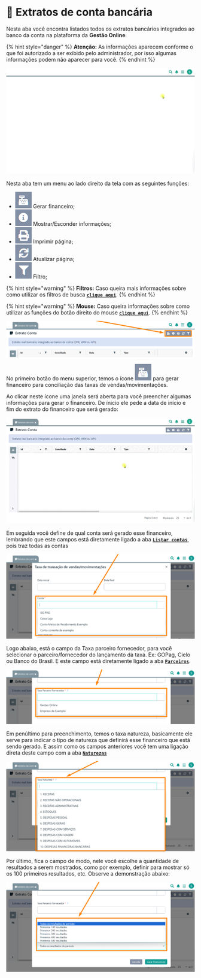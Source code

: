 # 🧾 Extratos de conta bancária

Nesta aba você encontra listados todos os extratos bancários integrados ao banco da conta na plataforma da **Gestão Online**. 

{% hint style="danger" %}
**Atenção:** As informações aparecem conforme o que foi autorizado a ser exibido pelo administrador, por isso algumas informações podem não aparecer para você.
{% endhint %}

![](/erp-v2/assets/funcionalidades/financeiro/aba_extratos_contas.gif)

Nesta aba tem um menu ao lado direito da tela com as seguintes funções:

- <img src="/erp-v2/assets/icon_caixa.png" alt="" data-size="line"> Gerar financeiro;
- <img src="/erp-v2/assets/icon_exibir.png" alt="" data-size="line"> Mostrar/Esconder informações;
- <img src="/erp-v2/assets/icon_imprimir.png" alt="" data-size="line"> Imprimir página;
- <img src="/erp-v2/assets/icon_atualizar.png" alt="" data-size="line"> Atualizar página;
- <img src="/erp-v2/assets/icon_filtro.png" alt="" data-size="line"> Filtro;

{% hint style="warning" %}
**Filtros:** Caso queira mais informações sobre como utilizar os filtros de busca [**`clique aqui`**](/erp-v2/primeiro_acesso/filtros.md).
{% endhint %}

{% hint style="warning" %}
**Mouse:** Caso queira informações sobre como utilizar as funções do botão direito do mouse [**`clique aqui`**](https://docs.gestao.plus/erp-v2/primeiro_acesso/atalhos_internos#menu-botao-direito-do-mouse).
{% endhint %}

![](/erp-v2/assets/funcionalidades/financeiro/aba_extratos_contas_menu.png)

No primeiro botão do menu superior, temos o ícone <img src="/erp-v2/assets/icon_caixa.png" alt="" data-size="line"> para gerar financeiro para conciliação das taxas de vendas/movimentações.

Ao clicar neste ícone uma janela será aberta para você preencher algumas informações para gerar o financeiro. De ínicio ele pede a data de início e fim do extrato do financeiro que será gerado:

![](/erp-v2/assets/funcionalidades/financeiro/aba_extratos_contas_menu_btn_gerar.gif)

Em seguida você define de qual conta será gerado esse financeiro, lembrando que este campos está diretamente ligado a aba [**`Listar contas`**](/erp-v2/funcionalidades/financeiro/listar_contas_bancarias.md), pois traz todas as contas 

![](/erp-v2/assets/funcionalidades/financeiro/aba_extratos_contas_menu_btn_gerar_conta.png)

Logo abaixo, está o campo da Taxa parceiro fornecedor, para você selecionar o parceiro/fornecedor do lançamento da taxa. Ex: GOPag, Cielo ou Banco do Brasil. E este campo está diretamente ligado a aba [**`Parceiros`**](/erp-v2/funcionalidades/parceiros/fornecedores.md).

![](/erp-v2/assets/funcionalidades/financeiro/aba_extratos_contas_menu_btn_gerar_fornecedor.png)

Em penúltimo para preenchimento, temos o taxa natureza, basicamente ele serve para indicar o tipo de natureza que definirá esse financeiro que está sendo gerado. E assim como os campos anteriores você tem uma ligação direta deste campo com a aba [**`Naturezas`**](/erp-v2/funcionalidades/parametrizacoes/naturezas.md)

![](/erp-v2/assets/funcionalidades/financeiro/aba_extratos_contas_menu_btn_gerar_natureza.png)

Por último, fica o campo de modo, nele você escolhe a quantidade de resultados a serem mostrados, como por exemplo, definir para mostrar só os 100 primeiros resultados, etc. Observe a demonstração abaixo:

![](/erp-v2/assets/funcionalidades/financeiro/aba_extratos_contas_menu_btn_gerar_modo.png)